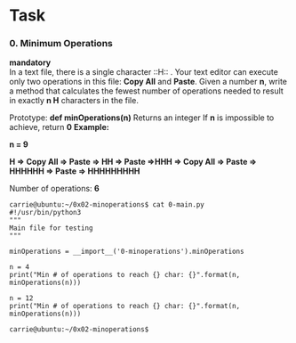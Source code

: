 # Task

### 0. Minimum Operations
**mandatory**       
In a text file, there is a single character  ::H:: . Your text editor can execute only two operations in this file: **Copy All** and **Paste**. Given a number **n**, write a method that calculates the fewest number of operations needed to result in exactly **n H** characters in the file.

Prototype: **def minOperations(n)**
Returns an integer
If **n** is impossible to achieve, return **0**
__Example:__

**n = 9**

**H => Copy All => Paste => HH => Paste =>HHH => Copy All => Paste => HHHHHH => Paste => HHHHHHHHH**

Number of operations: **6**

```
carrie@ubuntu:~/0x02-minoperations$ cat 0-main.py
#!/usr/bin/python3
"""
Main file for testing
"""

minOperations = __import__('0-minoperations').minOperations

n = 4
print("Min # of operations to reach {} char: {}".format(n, minOperations(n)))

n = 12
print("Min # of operations to reach {} char: {}".format(n, minOperations(n)))

carrie@ubuntu:~/0x02-minoperations$
```
